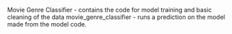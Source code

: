 Movie Genre Classifier - contains the code for model training and basic cleaning of the data
movie_genre_classifier - runs a prediction on the model made from the model code.
